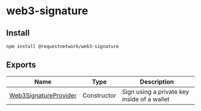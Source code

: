 # web3-signature

## Install

```bash
npm install @requestnetwork/web3-signature
```

## Exports

<table data-full-width="true"><thead><tr><th>Name</th><th>Type</th><th>Description</th></tr></thead><tbody><tr><td><a href="web3signatureprovider.md">Web3SignatureProvider</a></td><td>Constructor</td><td>Sign using a private key inside of a wallet</td></tr></tbody></table>

